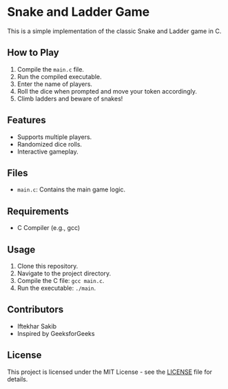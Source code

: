 # Snake and Ladder Game

This is a simple implementation of the classic Snake and Ladder game in C.

## How to Play
1. Compile the `main.c` file.
2. Run the compiled executable.
3. Enter the name of players.
4. Roll the dice when prompted and move your token accordingly.
5. Climb ladders and beware of snakes!

## Features
- Supports multiple players.
- Randomized dice rolls.
- Interactive gameplay.

## Files
- `main.c`: Contains the main game logic.

## Requirements
- C Compiler (e.g., gcc)

## Usage
1. Clone this repository.
2. Navigate to the project directory.
3. Compile the C file: `gcc main.c`.
4. Run the executable: `./main`.

## Contributors
- Iftekhar Sakib
- Inspired by GeeksforGeeks


## License
This project is licensed under the MIT License - see the [LICENSE](LICENSE) file for details.
